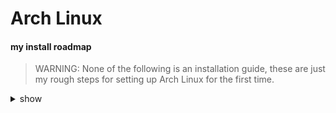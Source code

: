 # Arch Linux

#### my install roadmap

> WARNING: None of the following is an installation guide, these are just my rough steps for setting up Arch Linux for the first time.
<details>
    <summary>show</summary>

```
sudo pacman -S neovim git xf86-video-amdgpu power-profiles-daemon
``` 

- install go, yay

```
sudo pacman -S wlroots wayland wayland-protocols hyprland
``` 

- config /etc/pacman.conf /etc/locale.gen

```
sudo pacman -S kitty python python-gobject xorg-server-xwayland yazi nwg-look firefox fish
``` 

- copy this config

```
sudo pacman -S jq starship lazygit
``` 

```
sudo pacman -S fisher
``` 

```
fisher install jorgebucaran/nvm.fish jethrokuan/z catppuccin/fish patrickf1/fzf.fish
``` 

- nvm: install node, add to .bashrc, add to fish_variables

```
sudo pacman -S alsa-utils tmux tpm alsa-plugins wl-clipboard cliphist libnotify brightnessctl fzf ripgrep fd bat unrar ttf-droid rustup
```

- rustup install rust

```
sudo pacman -S imagemagick noto-fonts noto-fonts-emoji eza zoxide pavucontrol 
```

```
yay -S hyprpicker aylurs-gtk-shell
```

- install bun

```
sudo pacman -S bluez bluez-utils mpv man xh jless
```

```
yay -S simple-mtpfs
```

```
sudo pacman -S openssh
```

- setup github config & ssh key for github


</details>


